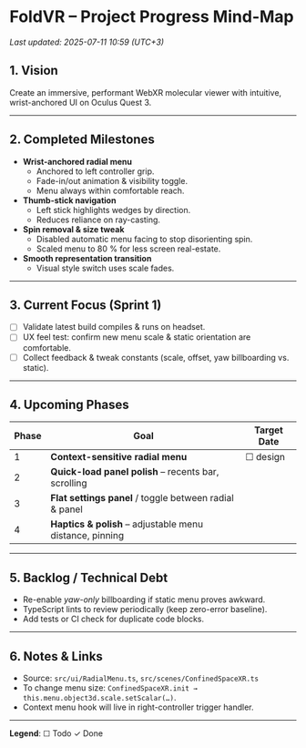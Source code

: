 # FoldVR – Project Progress Mind-Map

_Last updated: 2025-07-11 10:59 (UTC+3)_

## 1. Vision
Create an immersive, performant WebXR molecular viewer with intuitive, wrist-anchored UI on Oculus Quest 3.

---

## 2. Completed Milestones
- **Wrist-anchored radial menu**
  - Anchored to left controller grip.
  - Fade-in/out animation & visibility toggle.
  - Menu always within comfortable reach.
- **Thumb-stick navigation**
  - Left stick highlights wedges by direction.
  - Reduces reliance on ray-casting.
- **Spin removal & size tweak**
  - Disabled automatic menu facing to stop disorienting spin.
  - Scaled menu to 80 % for less screen real-estate.
- **Smooth representation transition**
  - Visual style switch uses scale fades.

---

## 3. Current Focus (Sprint 1)
- [ ] Validate latest build compiles & runs on headset.
- [ ] UX feel test: confirm new menu scale & static orientation are comfortable.
- [ ] Collect feedback & tweak constants (scale, offset, yaw billboarding vs. static).

---

## 4. Upcoming Phases
| Phase | Goal | Target Date |
|-------|------|-------------|
| 1 | **Context-sensitive radial menu**  | ☐ design  |  ☐ impl  |
| 2 | **Quick-load panel polish** – recents bar, scrolling |  |
| 3 | **Flat settings panel** / toggle between radial & panel |  |
| 4 | **Haptics & polish** – adjustable menu distance, pinning |  |

---

## 5. Backlog / Technical Debt
- Re-enable _yaw-only_ billboarding if static menu proves awkward.
- TypeScript lints to review periodically (keep zero-error baseline).
- Add tests or CI check for duplicate code blocks.

---

## 6. Notes & Links
- Source: `src/ui/RadialMenu.ts`, `src/scenes/ConfinedSpaceXR.ts`
- To change menu size: `ConfinedSpaceXR.init → this.menu.object3d.scale.setScalar(…)`.
- Context menu hook will live in right-controller trigger handler.

---

**Legend**: ☐ Todo   ✓ Done
